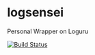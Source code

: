 # logsensei

Personal Wrapper on Loguru

[![Build Status](https://travis-ci.org/AdityaSidharta/logsensei.svg?branch=master)](https://travis-ci.org/AdityaSidharta/logsensei)
